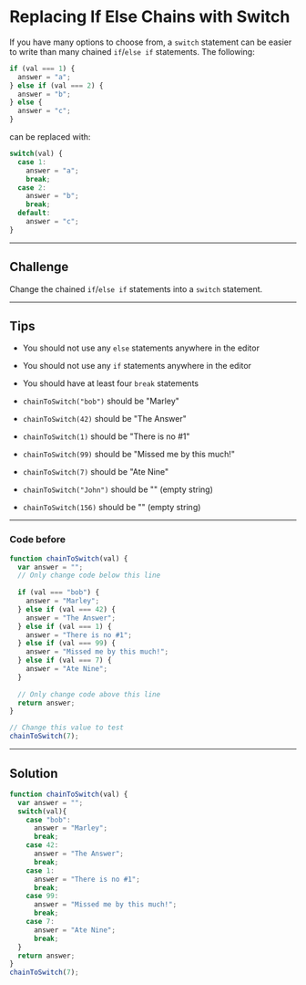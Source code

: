 # Replacing If Else Chains with Switch

If you have many options to choose from, a `switch` statement can be easier to write than many chained `if`/`else if` statements. The following:

```js
if (val === 1) {
  answer = "a";
} else if (val === 2) {
  answer = "b";
} else {
  answer = "c";
}
```

can be replaced with:

```js
switch(val) {
  case 1:
    answer = "a";
    break;
  case 2:
    answer = "b";
    break;
  default:
    answer = "c";
}
```

---

## Challenge

Change the chained `if`/`else if` statements into a `switch` statement.

---

## Tips

- You should not use any `else` statements anywhere in the editor

- You should not use any `if` statements anywhere in the editor

- You should have at least four `break` statements

- `chainToSwitch("bob")` should be "Marley"

- `chainToSwitch(42)` should be "The Answer"

- `chainToSwitch(1)` should be "There is no #1"

- `chainToSwitch(99)` should be "Missed me by this much!"

- `chainToSwitch(7)` should be "Ate Nine"

- `chainToSwitch("John")` should be "" (empty string)

- `chainToSwitch(156)` should be "" (empty string)

---

### Code before

```js
function chainToSwitch(val) {
  var answer = "";
  // Only change code below this line
  
  if (val === "bob") {
    answer = "Marley";
  } else if (val === 42) {
    answer = "The Answer";
  } else if (val === 1) {
    answer = "There is no #1";
  } else if (val === 99) {
    answer = "Missed me by this much!";
  } else if (val === 7) {
    answer = "Ate Nine";
  }
  
  // Only change code above this line  
  return answer;  
}

// Change this value to test
chainToSwitch(7);

```

---

## Solution

```js
function chainToSwitch(val) {
  var answer = "";
  switch(val){
    case "bob":
      answer = "Marley";
      break;
    case 42:
      answer = "The Answer";
      break;
    case 1:
      answer = "There is no #1";
      break;
    case 99:
      answer = "Missed me by this much!";
      break;
    case 7:
      answer = "Ate Nine";
      break;
  }
  return answer;  
}
chainToSwitch(7);
```